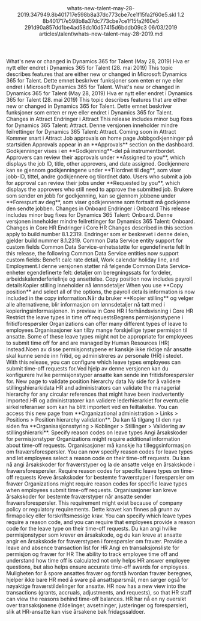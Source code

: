 <?xml version="1.0" encoding="UTF-8"?>
<xliff xmlns:logoport="urn:logoport:xliffeditor:xliff-extras:1.0" xmlns:tilt="urn:logoport:xliffeditor:tilt-non-translatables:1.0" xmlns:xsi="http://www.w3.org/2001/XMLSchema-instance" xmlns="urn:oasis:names:tc:xliff:document:1.2" xmlns:xliffext="urn:microsoft:content:schema:xliffextensions" version="1.2" xsi:schemaLocation="urn:oasis:names:tc:xliff:document:1.2 xliff-core-1.2-transitional.xsd">
  <file datatype="xml" source-language="en-US" original="whats-new-talent-may-28-2019.md" target-language="nb-NO">
    <header>
      <tool tool-company="Microsoft" tool-version="1.0-d915bc8" tool-name="mdxliff" tool-id="mdxliff"/>
      <xliffext:skl_file_name>whats-new-talent-may-28-2019.347949.8b401717e598b8a37dc773cbe7ce1f15fa2f60e5.skl</xliffext:skl_file_name>
      <xliffext:version>1.2</xliffext:version>
      <xliffext:ms.openlocfilehash>8b401717e598b8a37dc773cbe7ce1f15fa2f60e5</xliffext:ms.openlocfilehash>
      <xliffext:ms.sourcegitcommit>291d90a857dd1be4ad58dc10d57415d6bddb09c3</xliffext:ms.sourcegitcommit>
      <xliffext:ms.lasthandoff>06/03/2019</xliffext:ms.lasthandoff>
      <xliffext:ms.openlocfilepath>articles\talent\whats-new-talent-may-28-2019.md</xliffext:ms.openlocfilepath>
    </header>
    <body>
      <group extype="content" id="content">
        <trans-unit xml:space="preserve" translate="yes" id="101" restype="x-metadata">
          <source>What's new or changed in Dynamics 365 for Talent (May 28, 2019)</source>
        <target logoport:matchpercent="101" state="translated" state-qualifier="leveraged-tm">Hva er nytt eller endret i Dynamics 365 for Talent (28. mai 2019)</target></trans-unit>
        <trans-unit xml:space="preserve" translate="yes" id="102" restype="x-metadata">
          <source>This topic describes features that are either new or changed in Microsoft Dynamics 365 for Talent.</source>
        <target logoport:matchpercent="100" state="translated" state-qualifier="leveraged-inherited">Dette emnet beskriver funksjoner som enten er nye eller endret i Microsoft Dynamics 365 for Talent.</target></trans-unit>
        <trans-unit xml:space="preserve" translate="yes" id="103">
          <source>What's new or changed in Dynamics 365 for Talent (May 28, 2019)</source>
        <target logoport:matchpercent="101" state="translated" state-qualifier="leveraged-tm">Hva er nytt eller endret i Dynamics 365 for Talent (28. mai 2019)</target></trans-unit>
        <trans-unit xml:space="preserve" translate="yes" id="104">
          <source>This topic describes features that are either new or changed in Dynamics 365 for Talent.</source>
        <target logoport:matchpercent="100" state="translated" state-qualifier="leveraged-inherited">Dette emnet beskriver funksjoner som enten er nye eller endret i Dynamics 365 for Talent.</target></trans-unit>
        <trans-unit xml:space="preserve" translate="yes" id="105">
          <source>Changes in Attract</source>
        <target logoport:matchpercent="100" state="translated" state-qualifier="leveraged-tm">Endringer i Attract</target></trans-unit>
        <trans-unit xml:space="preserve" translate="yes" id="106">
          <source>This release includes minor bug fixes for Dynamics 365 Talent: Attract.</source>
        <target logoport:matchpercent="100" state="translated" state-qualifier="leveraged-inherited">Denne versjonen inneholder mindre feilrettinger for Dynamics 365 Talent: Attract.</target></trans-unit>
        <trans-unit xml:space="preserve" translate="yes" id="107">
          <source>Coming soon in Attract</source>
        <target logoport:matchpercent="70" state="translated" state-qualifier="leveraged-inherited">Kommer snart i Attract</target></trans-unit>
        <trans-unit xml:space="preserve" translate="yes" id="108">
          <source>Job approvals on home page</source>
        <target logoport:matchpercent="70" state="translated" state-qualifier="leveraged-inherited">Jobbgodkjenninger på startsiden</target></trans-unit>
        <trans-unit xml:space="preserve" translate="yes" id="109">
          <source>Approvals appear in an <bpt id="p1">**</bpt>Approvals<ept id="p1">**</ept> section on the dashboard.</source>
        <target logoport:matchpercent="70" state="translated" state-qualifier="leveraged-inherited">Godkjenninger vises i en <bpt id="p1">**</bpt>Godkjenning<ept id="p1">**</ept>-del på instrumentbordet.</target></trans-unit>
        <trans-unit xml:space="preserve" translate="yes" id="110">
          <source>Approvers can review their approvals under <bpt id="p1">**</bpt>Assigned to you<ept id="p1">**</ept>, which displays the job ID, title, other approvers, and date assigned.</source>
        <target logoport:matchpercent="70" state="translated" state-qualifier="leveraged-inherited">Godkjennere kan se gjennom godkjenningene under <bpt id="p1">**</bpt>Tilordnet til deg<ept id="p1">**</ept>, som viser jobb-ID, tittel, andre godkjennere og tilordnet dato.</target></trans-unit>
        <trans-unit xml:space="preserve" translate="yes" id="111">
          <source>Users who submit a job for approval can review their jobs under <bpt id="p1">**</bpt>Requested by you<ept id="p1">**</ept>, which displays the approvers who still need to approve the submitted job.</source>
        <target logoport:matchpercent="70" state="translated" state-qualifier="leveraged-inherited">Brukere som sender en jobb for godkjenning, kan se gjennom jobbene under <bpt id="p1">**</bpt>Forespurt av deg<ept id="p1">**</ept>, som viser godkjennerne som fortsatt må godkjenne den sendte jobben.</target></trans-unit>
        <trans-unit xml:space="preserve" translate="yes" id="112">
          <source>Changes in Onboard</source>
        <target logoport:matchpercent="100" state="translated" state-qualifier="leveraged-tm">Endringer i Onboard</target></trans-unit>
        <trans-unit xml:space="preserve" translate="yes" id="113">
          <source>This release includes minor bug fixes for Dynamics 365 Talent: Onboard.</source>
        <target logoport:matchpercent="100" state="translated" state-qualifier="leveraged-inherited">Denne versjonen inneholder mindre feilrettinger for Dynamics 365 Talent: Onboard.</target></trans-unit>
        <trans-unit xml:space="preserve" translate="yes" id="114">
          <source>Changes in Core HR</source>
        <target logoport:matchpercent="101" state="translated" state-qualifier="leveraged-tm">Endringer i Core HR</target></trans-unit>
        <trans-unit xml:space="preserve" translate="yes" id="115">
          <source>Changes described in this section apply to build number 8.1.2319.</source>
        <target logoport:matchpercent="100" state="translated" state-qualifier="leveraged-tm">Endringer som er beskrevet i denne delen, gjelder build nummer 8.1.2319.</target></trans-unit>
        <trans-unit xml:space="preserve" translate="yes" id="116">
          <source>Common Data Service entity support for custom fields</source>
        <target logoport:matchpercent="100" state="translated" state-qualifier="leveraged-inherited">Common Data Service-enhetsstøtte for egendefinerte felt</target></trans-unit>
        <trans-unit xml:space="preserve" translate="yes" id="117">
          <source>In this release, the following Common Data Service entities now support custom fields: Benefit calc rate detail, Work calendar holiday line, and Employment.</source><target logoport:matchpercent="74" state="translated" state-qualifier="fuzzy-match">I denne versjonen støtter nå følgende Common Data Service-enheter egendefinerte felt: detaljer om beregningssats for fordeler, arbeidskalenderferielinje og ansettelse.</target>
        </trans-unit>
        <trans-unit xml:space="preserve" translate="yes" id="118">
          <source>Copy position now includes payroll details</source><target logoport:matchpercent="70" state="translated" state-qualifier="leveraged-mt">Kopier stilling inneholder nå lønnsdetaljer</target>
        </trans-unit>
        <trans-unit xml:space="preserve" translate="yes" id="119">
          <source>When you use <bpt id="p1">**</bpt>Copy position<ept id="p1">**</ept> and select all of the options, the payroll details information is now included in the copy information.</source><target logoport:matchpercent="70" state="translated" state-qualifier="leveraged-mt">Når du bruker <bpt id="p1">**</bpt>Kopier stilling<ept id="p1">**</ept> og velger alle alternativene, blir informasjon om lønnsdetaljer nå tatt med i kopieringsinformasjonen.</target>
        </trans-unit>
        <trans-unit xml:space="preserve" translate="yes" id="120">
          <source>In preview in Core HR</source>
        <target logoport:matchpercent="70" state="translated" state-qualifier="leveraged-inherited">I forhåndsvisning i Core HR</target></trans-unit>
        <trans-unit xml:space="preserve" translate="yes" id="121">
          <source>Restrict the leave types in time off requests</source><target logoport:matchpercent="70" state="translated" state-qualifier="leveraged-mt">Begrens permisjonstypene i fritidforespørsler</target>
        </trans-unit>
        <trans-unit xml:space="preserve" translate="yes" id="122">
          <source>Organizations can offer many different types of leave to employees.</source><target logoport:matchpercent="70" state="translated" state-qualifier="leveraged-mt">Organisasjoner kan tilby mange forskjellige typer permisjon til ansatte.</target>
        </trans-unit>
        <trans-unit xml:space="preserve" translate="yes" id="123">
          <source>Some of these leave types might not be appropriate for employees to submit time off for and are managed by Human Resources (HR) instead.</source><target logoport:matchpercent="70" state="translated" state-qualifier="leveraged-mt">Noen av disse permisjonstypene er kanskje ikke riktige når ansatte skal kunne sende inn fritid, og administreres av personale (HR) i stedet.</target>
        </trans-unit>
        <trans-unit xml:space="preserve" translate="yes" id="124">
          <source>With this release, you can configure which leave types employees can submit time-off requests for.</source><target logoport:matchpercent="70" state="translated" state-qualifier="leveraged-mt">Ved hjelp av denne versjonen kan du konfigurere hvilke permisjonstyper ansatte kan sende inn fritidsforespørsler for.</target>
        </trans-unit>
        <trans-unit xml:space="preserve" translate="yes" id="125">
          <source>New page to validate position hierarchy data</source>
        <target logoport:matchpercent="100" state="translated" state-qualifier="leveraged-inherited">Ny side for å validere stillingshierarkidata</target></trans-unit>
        <trans-unit xml:space="preserve" translate="yes" id="126">
          <source>HR and administrators can validate the managerial hierarchy for any circular references that might have been inadvertently imported.</source><target logoport:matchpercent="89" state="translated" state-qualifier="fuzzy-match">HR og administratorer kan validere lederhierarkiet for eventuelle sirkelreferanser som kan ha blitt importert ved en feiltakelse.</target>
        </trans-unit>
        <trans-unit xml:space="preserve" translate="yes" id="127">
          <source>You can access this new page from <bpt id="p1">**</bpt>Organizational administration &gt; Links &gt; Positions &gt; Position hierarchy validation<ept id="p1">**</ept>.</source>
        <target logoport:matchpercent="100" state="translated" state-qualifier="leveraged-inherited">Du kan få tilgang til den nye siden fra <bpt id="p1">**</bpt>Organisasjonsstyring &gt; Koblinger &gt; Stillinger &gt; Validering av stillingshierarki<ept id="p1">**</ept>.</target></trans-unit>
        <trans-unit xml:space="preserve" translate="yes" id="128">
          <source>Specify reason codes on leave types</source>
        <target logoport:matchpercent="101" state="translated" state-qualifier="leveraged-tm">Angi årsakskoder for permisjonstyper</target></trans-unit>
        <trans-unit xml:space="preserve" translate="yes" id="129">
          <source>Organizations might require additional information about time-off requests.</source>
        <target logoport:matchpercent="101" state="translated" state-qualifier="leveraged-tm">Organisasjoner må kanskje ha tilleggsinformasjon om fraværsforespørsler.</target></trans-unit>
        <trans-unit xml:space="preserve" translate="yes" id="130">
          <source>You can now specify reason codes for leave types and let employees select a reason code on their time-off requests.</source>
        <target logoport:matchpercent="101" state="translated" state-qualifier="leveraged-tm">Du kan nå angi årsakskoder for fraværstyper og la de ansatte velge en årsakskode i fraværsforespørsler.</target></trans-unit>
        <trans-unit xml:space="preserve" translate="yes" id="131">
          <source>Require reason codes for specific leave types on time-off requests</source>
        <target logoport:matchpercent="101" state="translated" state-qualifier="leveraged-tm">Kreve årsakskoder for bestemte fraværstyper i forespørsler om fravær</target></trans-unit>
        <trans-unit xml:space="preserve" translate="yes" id="132">
          <source>Organizations might require reason codes for specific leave types when employees submit time-off requests.</source>
        <target logoport:matchpercent="101" state="translated" state-qualifier="leveraged-tm">Organisasjoner kan kreve årsakskoder for bestemte fraværstyper når ansatte sender fraværsforespørsler.</target></trans-unit>
        <trans-unit xml:space="preserve" translate="yes" id="133">
          <source>This requirement might exist because of company policy or regulatory requirements.</source>
        <target logoport:matchpercent="100" state="translated" state-qualifier="leveraged-inherited">Dette kravet kan finnes på grunn av firmapolicy eller forskriftsmessige krav.</target></trans-unit>
        <trans-unit xml:space="preserve" translate="yes" id="134">
          <source>You can specify which leave types require a reason code, and you can require that employees provide a reason code for the leave type on their time-off requests.</source>
        <target logoport:matchpercent="97" state="translated" state-qualifier="leveraged-inherited">Du kan angi hvilke permisjonstyper som krever en årsakskode, og du kan kreve at ansatte angir en årsakskode for fraværstypen i forespørsler om fravær.</target></trans-unit>
        <trans-unit xml:space="preserve" translate="yes" id="135">
          <source>Provide a leave and absence transaction list for HR</source>
        <target logoport:matchpercent="101" state="translated" state-qualifier="leveraged-tm">Angi en transaksjonsliste for permisjon og fravær for HR</target></trans-unit>
        <trans-unit xml:space="preserve" translate="yes" id="136">
          <source>The ability to track employee time off and understand how time off is calculated not only helps HR answer employee questions, but also helps ensure accurate time-off awards for employees.</source>
        <target logoport:matchpercent="101" state="translated" state-qualifier="leveraged-tm">Muligheten for å spore ansattes fravær og forstå hvordan fravær beregnes, hjelper ikke bare HR med å svare på ansattspørsmål, men sørger også for nøyaktige fraværstildelinger for ansatte.</target></trans-unit>
        <trans-unit xml:space="preserve" translate="yes" id="137">
          <source>HR now has a new view into the transactions (grants, accruals, adjustments, and requests), so that HR staff can view the reasons behind time-off balances.</source>
        <target logoport:matchpercent="93" state="translated" state-qualifier="leveraged-inherited">HR har nå en ny oversikt over transaksjonene (tildelinger, avsetninger, justeringer og forespørsler), slik at HR-ansatte kan vise årsakene bak fridagssaldoer.</target></trans-unit>
      </group>
    </body>
  </file>
</xliff>